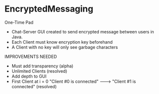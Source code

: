# EncryptedMessaging
One-Time Pad 
- Chat-Server GUI created to send encrypted message between users in Java.
- Each Client must know encryption key beforehand
- A Client with no key will only see garbage characters


IMPROVEMENTS NEEDED
- Must add transparency (alpha)
- Unlimited Clients (resolved)
- Add depth to GUI
- First Client at i = 0  "Client #0 is connected" ---> "Client #1 is connected" (resolved)
